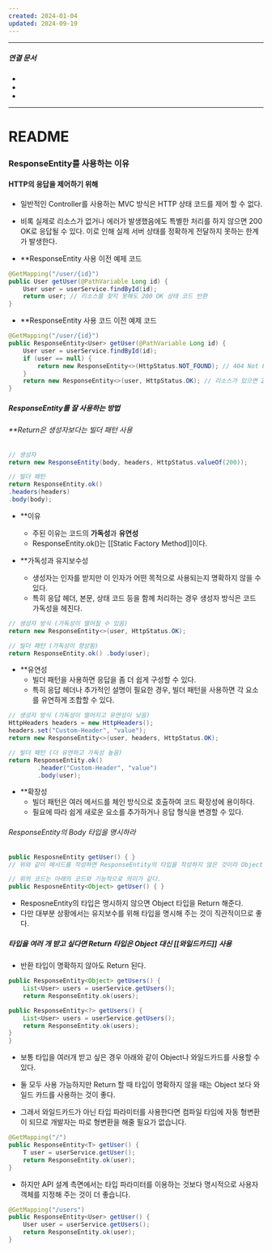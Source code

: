 ```yaml
---
created: 2024-01-04
updated: 2024-09-19
---
```

----
##### 연결 문서

- 
- 
- 
---

# **README**
 
### ResponseEntity를 사용하는 이유

#### HTTP의 응답을 제어하기 위해

- 일반적인 Controller를 사용하는 MVC 방식은 HTTP 상태 코드를 제어 할 수 없다.
- 비록 실제로 리소스가 없거나 에러가 발생했음에도 특별한 처리를 하지 않으면 200 OK로 응답될 수 있다. 
  이로 인해 실제 서버 상태를 정확하게 전달하지 못하는 한계가 발생한다.

-  **ResponseEntity 사용 이전 예제 코드

```java
@GetMapping("/user/{id}")
public User getUser(@PathVariable Long id) {
    User user = userService.findById(id);
    return user; // 리소스를 찾지 못해도 200 OK 상태 코드 반환
}
```

-  **ResponseEntity 사용 코드 이전 예제 코드

```java 
@GetMapping("/user/{id}")
public ResponseEntity<User> getUser(@PathVariable Long id) {
    User user = userService.findById(id);
    if (user == null) {
        return new ResponseEntity<>(HttpStatus.NOT_FOUND); // 404 Not Found 반환
    }
    return new ResponseEntity<>(user, HttpStatus.OK); // 리소스가 있으면 200 OK 반환
}
```

##### ResponseEntity를 잘 사용하는 방법

###### **Return은 생성자보다는 빌더 패턴 사용

```java
// 생성자
return new ResponseEntity(body, headers, HttpStatus.valueOf(200));

// 빌더 패턴
return ResponseEntity.ok() 
.headers(headers) 
.body(body);
```

-  **이유
	- 주된 이유는 코드의 **가독성**과 **유연성**
	- ResponseEntity.ok()는 [[Static Factory Method]]이다.


- **가독성과 유지보수성
	- 생성자는 인자를 받지만 이 인자가 어떤 목적으로 사용되는지 명확하지 않을 수 있다.
	- 특히 응답 헤더, 본문, 상태 코드 등을 함께 처리하는 경우 생성자 방식은 코드 가독성을 헤친다.

```java
// 생성자 방식 (가독성이 떨어질 수 있음)
return new ResponseEntity<>(user, HttpStatus.OK);

// 빌더 패턴 (가독성이 향상됨) 
return ResponseEntity.ok() .body(user);
```

- **유연성
	- 빌더 패턴을 사용하면 응답을 좀 더 쉽게 구성할 수 있다.
	- 특히 응답 헤더나 추가적인 설명이 필요한 경우, 빌더 패턴을 사용하면 각 요소를 유연하게 조합할 수 있다.

```java
// 생성자 방식 (가독성이 떨어지고 유연성이 낮음)
HttpHeaders headers = new HttpHeaders();
headers.set("Custom-Header", "value");
return new ResponseEntity<>(user, headers, HttpStatus.OK);

// 빌더 패턴 (더 유연하고 가독성 높음)
return ResponseEntity.ok()
        .header("Custom-Header", "value")
        .body(user);
```

- **확장성
	- 빌더 패턴은 여러 메서드를 체인 방식으로 호출하여 코드 확장성에 용이하다.
	- 필요에 따라 쉽게 새로운 요소를 추가하거나 응답 형식을 변경할 수 있다.

###### ResponseEntity의 Body 타입을 명시하라

```java
public ResposneEntity getUser() { }
// 위와 같이 메서드를 작성하면 ResponseEntity의 타입을 작성하지 않은 것이라 Object(모든 자바의 부모 클래스)를 Return으로 받는다.

// 위의 코드는 아래의 코드와 기능적으로 의미가 같다.
public ResposneEntity<Object> getUser() { }
```

- ResposneEntity의 타입은 명시하지 않으면 Object 타입을 Return 해준다.
- 다만 대부분 상황에서는 유지보수를 위해 타입을 명시해 주는 것이 직관적이므로 좋다.

##### 타입을 여러 개 받고 싶다면 Return 타입은 Object 대신  [[와일드카드]] 사용

- 반환 타입이 명확하지 않아도 Return 된다.

```java
public ResponseEntity<Object> getUsers() {
    List<User> users = userService.getUsers();
    return ResponseEntity.ok(users);

public ResponseEntity<?> getUsers() {
    List<User> users = userService.getUsers();
    return ResponseEntity.ok(users);
}
}
```

- 보통 타입을 여러개 받고 싶은 경우 아래와 같이 Object나 와일드카드를 사용할 수 있다.

- 둘 모두 사용 가능하지만 Return 할 때 타입이 명확하지 않을 때는 Object 보다 와일드 카드를 사용하는 것이 좋다.

- 그래서 와일드카드가 아닌 타입 파라미터를 사용한다면 컴파일 타임에 자동 형변환이 되므로 개발자는 따로 형변환을 해줄 필요가 없습니다.

```java
@GetMapping("/")
public ResponseEntity<T> getUser() {
    T user = userService.getUser();
    return ResponseEntity.ok(user);
}
```

- 하지만 API 설계 측면에서는 타입 파라미터를 이용하는 것보다 명시적으로 사용자 객체를 지정해 주는 것이 더 좋습니다.

```java
@GetMapping("/users")
public ResponseEntity<User> getUser() {
    User user = userService.getUsers();
    return ResponseEntity.ok(user);
}
```


